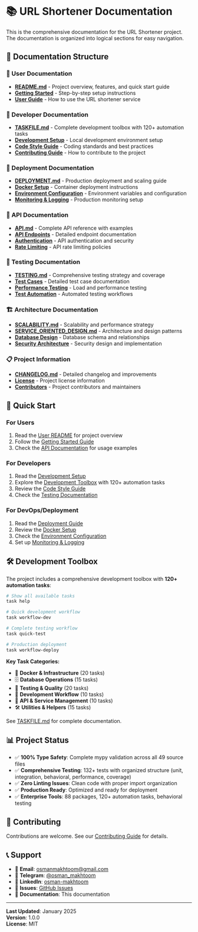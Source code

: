 # 📚 URL Shortener Documentation

This is the comprehensive documentation for the URL Shortener project. The documentation is organized into logical sections for easy navigation.

## 📖 Documentation Structure

### 👥 User Documentation
- **[README.md](user/README.md)** - Project overview, features, and quick start guide
- **[Getting Started](user/getting-started.md)** - Step-by-step setup instructions
- **[User Guide](user/user-guide.md)** - How to use the URL shortener service

### 🔧 Developer Documentation
- **[TASKFILE.md](developer/TASKFILE.md)** - Complete development toolbox with 120+ automation tasks
- **[Development Setup](developer/development-setup.md)** - Local development environment setup
- **[Code Style Guide](developer/code-style.md)** - Coding standards and best practices
- **[Contributing Guide](developer/contributing.md)** - How to contribute to the project

### 🚀 Deployment Documentation
- **[DEPLOYMENT.md](deployment/DEPLOYMENT.md)** - Production deployment and scaling guide
- **[Docker Setup](deployment/docker.md)** - Container deployment instructions
- **[Environment Configuration](deployment/environment.md)** - Environment variables and configuration
- **[Monitoring & Logging](deployment/monitoring.md)** - Production monitoring setup

### 🔌 API Documentation
- **[API.md](api/API.md)** - Complete API reference with examples
- **[API Endpoints](api/endpoints.md)** - Detailed endpoint documentation
- **[Authentication](api/authentication.md)** - API authentication and security
- **[Rate Limiting](api/rate-limiting.md)** - API rate limiting policies

### 🧪 Testing Documentation
- **[TESTING.md](testing/TESTING.md)** - Comprehensive testing strategy and coverage
- **[Test Cases](testing/test-cases.md)** - Detailed test case documentation
- **[Performance Testing](testing/performance.md)** - Load and performance testing
- **[Test Automation](testing/automation.md)** - Automated testing workflows

### 🏗️ Architecture Documentation
- **[SCALABILITY.md](architecture/SCALABILITY.md)** - Scalability and performance strategy
- **[SERVICE_ORIENTED_DESIGN.md](architecture/SERVICE_ORIENTED_DESIGN.md)** - Architecture and design patterns
- **[Database Design](architecture/database.md)** - Database schema and relationships
- **[Security Architecture](architecture/security.md)** - Security design and implementation

### 📋 Project Information
- **[CHANGELOG.md](CHANGELOG.md)** - Detailed changelog and improvements
- **[License](LICENSE)** - Project license information
- **[Contributors](CONTRIBUTORS.md)** - Project contributors and maintainers

## 🚀 Quick Start

### For Users
1. Read the [User README](user/README.md) for project overview
2. Follow the [Getting Started Guide](user/getting-started.md)
3. Check the [API Documentation](api/API.md) for usage examples

### For Developers
1. Read the [Development Setup](developer/development-setup.md)
2. Explore the [Development Toolbox](developer/TASKFILE.md) with 120+ automation tasks
3. Review the [Code Style Guide](developer/code-style.md)
4. Check the [Testing Documentation](testing/TESTING.md)

### For DevOps/Deployment
1. Read the [Deployment Guide](deployment/DEPLOYMENT.md)
2. Review the [Docker Setup](deployment/docker.md)
3. Check the [Environment Configuration](deployment/environment.md)
4. Set up [Monitoring & Logging](deployment/monitoring.md)

## 🛠️ Development Toolbox

The project includes a comprehensive development toolbox with **120+ automation tasks**:

```bash
# Show all available tasks
task help

# Quick development workflow
task workflow-dev

# Complete testing workflow
task quick-test

# Production deployment
task workflow-deploy
```

**Key Task Categories:**
- 🐳 **Docker & Infrastructure** (20 tasks)
- 🗄️ **Database Operations** (15 tasks)
- 🧪 **Testing & Quality** (20 tasks)
- 🚀 **Development Workflow** (10 tasks)
- 🔧 **API & Service Management** (10 tasks)
- 🛠️ **Utilities & Helpers** (15 tasks)

See [TASKFILE.md](developer/TASKFILE.md) for complete documentation.

## 📊 Project Status

- ✅ **100% Type Safety**: Complete mypy validation across all 49 source files
- ✅ **Comprehensive Testing**: 132+ tests with organized structure (unit, integration, behavioral, performance, coverage)
- ✅ **Zero Linting Issues**: Clean code with proper import organization
- ✅ **Production Ready**: Optimized and ready for deployment
- ✅ **Enterprise Tools**: 88 packages, 120+ automation tasks, behavioral testing

## 🤝 Contributing

Contributions are welcome. See our [Contributing Guide](developer/contributing.md) for details.

## 📞 Support

- 📧 **Email**: osmanmakhtoom@gmail.com
- 💬 **Telegram**: [@osman_makhtoom](https://t.me/osman_makhtoom)
- 🔗 **LinkedIn**: [osman-makhtoom](https://linkedin.com/in/osman-makhtoom)
- 🐛 **Issues**: [GitHub Issues](https://github.com/osmanmakhtoom/url-shortener/issues)
- 📖 **Documentation**: This documentation

---

**Last Updated**: January 2025  
**Version**: 1.0.0  
**License**: MIT
